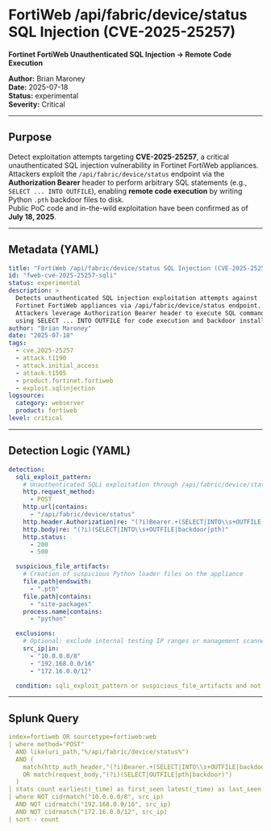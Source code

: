 # FortiWeb /api/fabric/device/status SQL Injection (CVE-2025-25257)  
**Fortinet FortiWeb Unauthenticated SQL Injection → Remote Code Execution**

**Author:** Brian Maroney  
**Date:** 2025-07-18  
**Status:** experimental  
**Severity:** Critical  

---

## Purpose
Detect exploitation attempts targeting **CVE-2025-25257**, a critical unauthenticated SQL injection vulnerability in Fortinet FortiWeb appliances.  
Attackers exploit the `/api/fabric/device/status` endpoint via the **Authorization Bearer** header to perform arbitrary SQL statements (e.g., `SELECT ... INTO OUTFILE`), enabling **remote code execution** by writing Python `.pth` backdoor files to disk.  
Public PoC code and in-the-wild exploitation have been confirmed as of **July 18, 2025**.

---

## Metadata (YAML)
```yaml
title: "FortiWeb /api/fabric/device/status SQL Injection (CVE-2025-25257)"
id: "fweb-cve-2025-25257-sqli"
status: experimental
description: >
  Detects unauthenticated SQL injection exploitation attempts against
  Fortinet FortiWeb appliances via /api/fabric/device/status endpoint.
  Attackers leverage Authorization Bearer header to execute SQL commands
  using SELECT ... INTO OUTFILE for code execution and backdoor installation.
author: "Brian Maroney"
date: "2025-07-18"
tags:
  - cve.2025-25257
  - attack.t1190
  - attack.initial_access
  - attack.t1505
  - product.fortinet.fortiweb
  - exploit.sqlinjection
logsource:
  category: webserver
  product: fortiweb
level: critical

```
---

## Detection Logic (YAML)
```yaml
detection:
  sqli_exploit_pattern:
    # Unauthenticated SQLi exploitation through /api/fabric/device/status
    http.request_method:
      - POST
    http.url|contains:
      - "/api/fabric/device/status"
    http.header.Authorization|re: "(?i)Bearer.+(SELECT|INTO\\s+OUTFILE|')"
    http.body|re: "(?i)(SELECT|INTO\\s+OUTFILE|backdoor|pth)"
    http.status:
      - 200
      - 500

  suspicious_file_artifacts:
    # Creation of suspicious Python loader files on the appliance
    file.path|endswith:
      - ".pth"
    file.path|contains:
      - "site-packages"
    process.name|contains:
      - "python"

  exclusions:
    # Optional: exclude internal testing IP ranges or management scanners
    src_ip|in:
      - "10.0.0.0/8"
      - "192.168.0.0/16"
      - "172.16.0.0/12"

  condition: sqli_exploit_pattern or suspicious_file_artifacts and not exclusions
```
---

## Splunk Query
```yaml
index=fortiweb OR sourcetype=fortiweb:web
| where method="POST"
  AND like(uri_path,"%/api/fabric/device/status%")
  AND (
    match(http_auth_header,"(?i)Bearer.+(SELECT|INTO\\s+OUTFILE|backdoor|pth)")
    OR match(request_body,"(?i)(SELECT|OUTFILE|pth|backdoor)")
  )
| stats count earliest(_time) as first_seen latest(_time) as last_seen values(src_ip) as src_ip values(dest_ip) as dest_ip values(http_auth_header) as headers by uri_path
| where NOT cidrmatch("10.0.0.0/8", src_ip)
  AND NOT cidrmatch("192.168.0.0/16", src_ip)
  AND NOT cidrmatch("172.16.0.0/12", src_ip)
| sort - count

